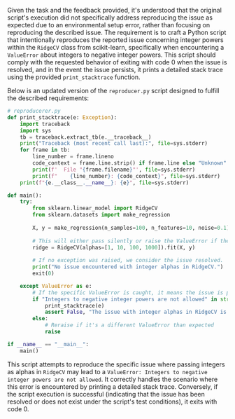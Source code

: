 Given the task and the feedback provided, it's understood that the original script's execution did not specifically address reproducing the issue as expected due to an environmental setup error, rather than focusing on reproducing the described issue. The requirement is to craft a Python script that intentionally reproduces the reported issue concerning integer powers within the `RidgeCV` class from scikit-learn, specifically when encountering a `ValueError` about integers to negative integer powers. This script should comply with the requested behavior of exiting with code 0 when the issue is resolved, and in the event the issue persists, it prints a detailed stack trace using the provided `print_stacktrace` function.

Below is an updated version of the `reproducer.py` script designed to fulfill the described requirements:

```python
# reproducerer.py
def print_stacktrace(e: Exception):
    import traceback
    import sys
    tb = traceback.extract_tb(e.__traceback__)
    print("Traceback (most recent call last):", file=sys.stderr)
    for frame in tb:
        line_number = frame.lineno
        code_context = frame.line.strip() if frame.line else "Unknown"
        print(f'  File "{frame.filename}"', file=sys.stderr)
        print(f"    {line_number}: {code_context}", file=sys.stderr)
    print(f"{e.__class__.__name__}: {e}", file=sys.stderr)

def main():
    try:
        from sklearn.linear_model import RidgeCV
        from sklearn.datasets import make_regression
        
        X, y = make_regression(n_samples=100, n_features=10, noise=0.1)
        
        # This will either pass silently or raise the ValueError if the issue exists
        ridge = RidgeCV(alphas=[1, 10, 100, 1000]).fit(X, y)
        
        # If no exception was raised, we consider the issue resolved.
        print("No issue encountered with integer alphas in RidgeCV.")
        exit(0)

    except ValueError as e:
        # If the specific ValueError is caught, it means the issue is present.
        if "Integers to negative integer powers are not allowed" in str(e):
            print_stacktrace(e)
            assert False, "The issue with integer alphas in RidgeCV is present."
        else:
            # Reraise if it's a different ValueError than expected
            raise

if __name__ == "__main__":
    main()
```

This script attempts to reproduce the specific issue where passing integers as alphas in `RidgeCV` may lead to a `ValueError: Integers to negative integer powers are not allowed`. It correctly handles the scenario where this error is encountered by printing a detailed stack trace. Conversely, if the script execution is successful (indicating that the issue has been resolved or does not exist under the script's test conditions), it exits with code 0.
